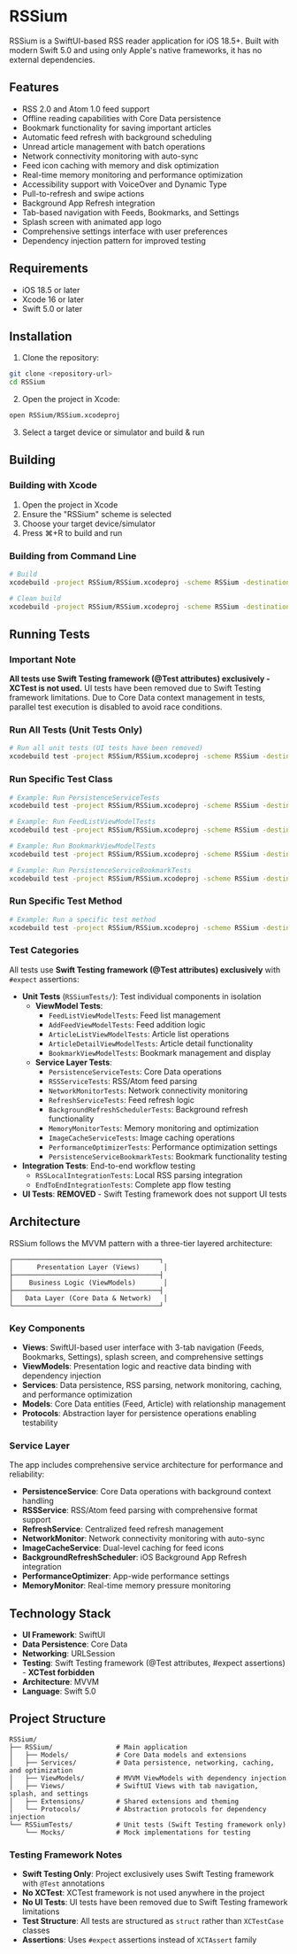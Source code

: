 # RSSium

RSSium is a SwiftUI-based RSS reader application for iOS 18.5+. Built with modern Swift 5.0 and using only Apple's native frameworks, it has no external dependencies.

## Features

- RSS 2.0 and Atom 1.0 feed support
- Offline reading capabilities with Core Data persistence
- Bookmark functionality for saving important articles
- Automatic feed refresh with background scheduling
- Unread article management with batch operations
- Network connectivity monitoring with auto-sync
- Feed icon caching with memory and disk optimization
- Real-time memory monitoring and performance optimization
- Accessibility support with VoiceOver and Dynamic Type
- Pull-to-refresh and swipe actions
- Background App Refresh integration
- Tab-based navigation with Feeds, Bookmarks, and Settings
- Splash screen with animated app logo
- Comprehensive settings interface with user preferences
- Dependency injection pattern for improved testing

## Requirements

- iOS 18.5 or later
- Xcode 16 or later
- Swift 5.0 or later

## Installation

1. Clone the repository:
```bash
git clone <repository-url>
cd RSSium
```

2. Open the project in Xcode:
```bash
open RSSium/RSSium.xcodeproj
```

3. Select a target device or simulator and build & run

## Building

### Building with Xcode
1. Open the project in Xcode
2. Ensure the "RSSium" scheme is selected
3. Choose your target device/simulator
4. Press ⌘+R to build and run

### Building from Command Line
```bash
# Build
xcodebuild -project RSSium/RSSium.xcodeproj -scheme RSSium -destination 'platform=iOS Simulator,name=iPhone 16' build

# Clean build
xcodebuild -project RSSium/RSSium.xcodeproj -scheme RSSium -destination 'platform=iOS Simulator,name=iPhone 16' clean build
```

## Running Tests

### Important Note
**All tests use Swift Testing framework (@Test attributes) exclusively - XCTest is not used.** UI tests have been removed due to Swift Testing framework limitations. Due to Core Data context management in tests, parallel test execution is disabled to avoid race conditions.

### Run All Tests (Unit Tests Only)
```bash
# Run all unit tests (UI tests have been removed)
xcodebuild test -project RSSium/RSSium.xcodeproj -scheme RSSium -destination 'platform=iOS Simulator,name=iPhone 16' -only-testing:RSSiumTests -parallel-testing-enabled NO
```

### Run Specific Test Class
```bash
# Example: Run PersistenceServiceTests
xcodebuild test -project RSSium/RSSium.xcodeproj -scheme RSSium -destination 'platform=iOS Simulator,name=iPhone 16' -only-testing:RSSiumTests/PersistenceServiceTests -parallel-testing-enabled NO

# Example: Run FeedListViewModelTests
xcodebuild test -project RSSium/RSSium.xcodeproj -scheme RSSium -destination 'platform=iOS Simulator,name=iPhone 16' -only-testing:RSSiumTests/FeedListViewModelTests -parallel-testing-enabled NO

# Example: Run BookmarkViewModelTests
xcodebuild test -project RSSium/RSSium.xcodeproj -scheme RSSium -destination 'platform=iOS Simulator,name=iPhone 16' -only-testing:RSSiumTests/BookmarkViewModelTests -parallel-testing-enabled NO

# Example: Run PersistenceServiceBookmarkTests
xcodebuild test -project RSSium/RSSium.xcodeproj -scheme RSSium -destination 'platform=iOS Simulator,name=iPhone 16' -only-testing:RSSiumTests/PersistenceServiceBookmarkTests -parallel-testing-enabled NO
```

### Run Specific Test Method
```bash
# Example: Run a specific test method
xcodebuild test -project RSSium/RSSium.xcodeproj -scheme RSSium -destination 'platform=iOS Simulator,name=iPhone 16' -only-testing:RSSiumTests/FeedListViewModelTests/initialState -parallel-testing-enabled NO
```

### Test Categories
All tests use **Swift Testing framework (@Test attributes) exclusively** with `#expect` assertions:

- **Unit Tests** (`RSSiumTests/`): Test individual components in isolation
  - **ViewModel Tests**: 
    - `FeedListViewModelTests`: Feed list management
    - `AddFeedViewModelTests`: Feed addition logic
    - `ArticleListViewModelTests`: Article list operations
    - `ArticleDetailViewModelTests`: Article detail functionality
    - `BookmarkViewModelTests`: Bookmark management and display
  - **Service Layer Tests**:
    - `PersistenceServiceTests`: Core Data operations
    - `RSSServiceTests`: RSS/Atom feed parsing
    - `NetworkMonitorTests`: Network connectivity monitoring
    - `RefreshServiceTests`: Feed refresh logic
    - `BackgroundRefreshSchedulerTests`: Background refresh functionality
    - `MemoryMonitorTests`: Memory monitoring and optimization
    - `ImageCacheServiceTests`: Image caching operations
    - `PerformanceOptimizerTests`: Performance optimization settings
    - `PersistenceServiceBookmarkTests`: Bookmark functionality testing
- **Integration Tests**: End-to-end workflow testing
  - `RSSLocalIntegrationTests`: Local RSS parsing integration
  - `EndToEndIntegrationTests`: Complete app flow testing
- **UI Tests**: **REMOVED** - Swift Testing framework does not support UI tests

## Architecture

RSSium follows the MVVM pattern with a three-tier layered architecture:

```
┌─────────────────────────────────────┐
│      Presentation Layer (Views)      │
├─────────────────────────────────────┤
│    Business Logic (ViewModels)       │
├─────────────────────────────────────┤
│   Data Layer (Core Data & Network)   │
└─────────────────────────────────────┘
```

### Key Components

- **Views**: SwiftUI-based user interface with 3-tab navigation (Feeds, Bookmarks, Settings), splash screen, and comprehensive settings
- **ViewModels**: Presentation logic and reactive data binding with dependency injection
- **Services**: Data persistence, RSS parsing, network monitoring, caching, and performance optimization
- **Models**: Core Data entities (Feed, Article) with relationship management
- **Protocols**: Abstraction layer for persistence operations enabling testability

### Service Layer

The app includes comprehensive service architecture for performance and reliability:

- **PersistenceService**: Core Data operations with background context handling
- **RSSService**: RSS/Atom feed parsing with comprehensive format support
- **RefreshService**: Centralized feed refresh management
- **NetworkMonitor**: Network connectivity monitoring with auto-sync
- **ImageCacheService**: Dual-level caching for feed icons
- **BackgroundRefreshScheduler**: iOS Background App Refresh integration
- **PerformanceOptimizer**: App-wide performance settings
- **MemoryMonitor**: Real-time memory pressure monitoring

## Technology Stack

- **UI Framework**: SwiftUI
- **Data Persistence**: Core Data
- **Networking**: URLSession
- **Testing**: Swift Testing framework (@Test attributes, #expect assertions) - **XCTest forbidden**
- **Architecture**: MVVM
- **Language**: Swift 5.0

## Project Structure

```
RSSium/
├── RSSium/                # Main application
│   ├── Models/            # Core Data models and extensions
│   ├── Services/          # Data persistence, networking, caching, and optimization
│   ├── ViewModels/        # MVVM ViewModels with dependency injection
│   ├── Views/             # SwiftUI Views with tab navigation, splash, and settings
│   ├── Extensions/        # Shared extensions and theming
│   └── Protocols/         # Abstraction protocols for dependency injection
└── RSSiumTests/           # Unit tests (Swift Testing framework only)
    └── Mocks/             # Mock implementations for testing
```

### Testing Framework Notes

- **Swift Testing Only**: Project exclusively uses Swift Testing framework with `@Test` annotations
- **No XCTest**: XCTest framework is not used anywhere in the project
- **No UI Tests**: UI tests have been removed due to Swift Testing framework limitations
- **Test Structure**: All tests are structured as `struct` rather than `XCTestCase` classes
- **Assertions**: Uses `#expect` assertions instead of `XCTAssert` family
